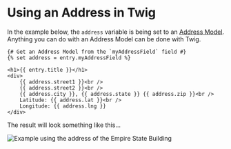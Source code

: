 # Using an Address in Twig

In the example below, the `address` variable is being set to an [Address Model](/models/address-model/). Anything you can do with an Address Model can be done with Twig.

```twig
{# Get an Address Model from the `myAddressField` field #}
{% set address = entry.myAddressField %}

<h1>{{ entry.title }}</h1>
<div>
    {{ address.street1 }}<br />
    {{ address.street2 }}<br />
    {{ address.city }}, {{ address.state }} {{ address.zip }}<br />
    Latitude: {{ address.lat }}<br />
    Longitude: {{ address.lng }}
</div>
```

The result will look something like this...

<img class="dropshadow" :src="$withBase('/images/address-field/empire-example.png')" alt="Example using the address of the Empire State Building">
